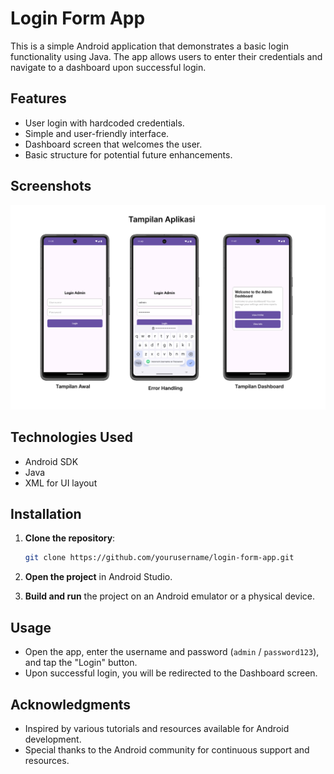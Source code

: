 # Login Form App

This is a simple Android application that demonstrates a basic login functionality using Java. The app allows users to enter their credentials and navigate to a dashboard upon successful login.

## Features

- User login with hardcoded credentials.
- Simple and user-friendly interface.
- Dashboard screen that welcomes the user.
- Basic structure for potential future enhancements.

## Screenshots

![Screenshot](image/untitled.png)

## Technologies Used

- Android SDK
- Java
- XML for UI layout

## Installation

1. **Clone the repository**:

   ```bash
   git clone https://github.com/yourusername/login-form-app.git

2. **Open the project** in Android Studio.

3. **Build and run** the project on an Android emulator or a physical device.

## Usage

- Open the app, enter the username and password (`admin` / `password123`), and tap the "Login" button.
- Upon successful login, you will be redirected to the Dashboard screen.

## Acknowledgments

- Inspired by various tutorials and resources available for Android development.
- Special thanks to the Android community for continuous support and resources.
